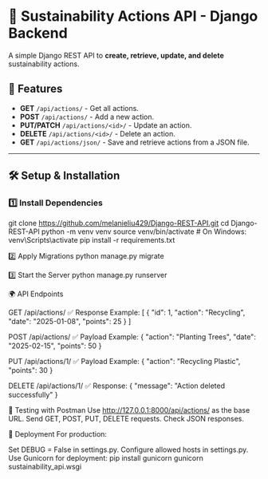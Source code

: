 # 🌱 Sustainability Actions API - Django Backend

A simple Django REST API to **create, retrieve, update, and delete** sustainability actions.

## 🚀 Features
- **GET** `/api/actions/` - Get all actions.
- **POST** `/api/actions/` - Add a new action.
- **PUT/PATCH** `/api/actions/<id>/` - Update an action.
- **DELETE** `/api/actions/<id>/` - Delete an action.
- **GET** `/api/actions/json/` - Save and retrieve actions from a JSON file.

---

## 🛠️ Setup & Installation

### 1️⃣ Install Dependencies
git clone https://github.com/melanieliu429/Django-REST-API.git
cd Django-REST-API
python -m venv venv
source venv/bin/activate  # On Windows: venv\Scripts\activate
pip install -r requirements.txt

2️⃣ Apply Migrations
python manage.py migrate

3️⃣ Start the Server
python manage.py runserver

🌍 API Endpoints

GET /api/actions/
✅ Response Example:
[
  {
    "id": 1,
    "action": "Recycling",
    "date": "2025-01-08",
    "points": 25
  }
]

POST /api/actions/
✅ Payload Example:
{
  "action": "Planting Trees",
  "date": "2025-02-15",
  "points": 50
}

PUT /api/actions/1/
✅ Payload Example:
{
  "action": "Recycling Plastic",
  "points": 30
}

DELETE /api/actions/1/
✅ Response:
{
  "message": "Action deleted successfully"
}

🧪 Testing with Postman
Use http://127.0.0.1:8000/api/actions/ as the base URL.
Send GET, POST, PUT, DELETE requests.
Check JSON responses.

🚀 Deployment
For production:

Set DEBUG = False in settings.py.
Configure allowed hosts in settings.py.
Use Gunicorn for deployment:
pip install gunicorn
gunicorn sustainability_api.wsgi
